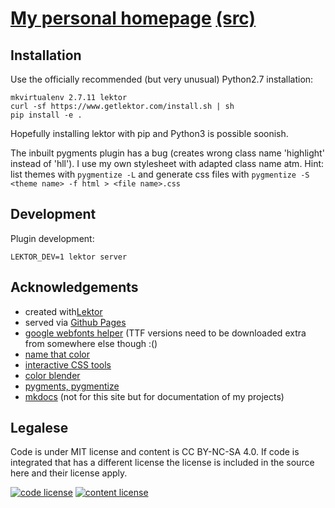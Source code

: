 # [My personal homepage](http://oliver.bestwalter.de) [(src)](https://github.com/obestwalter/obestwalter.github.io)

## Installation

Use the officially recommended (but very unusual) Python2.7 installation:

    mkvirtualenv 2.7.11 lektor
    curl -sf https://www.getlektor.com/install.sh | sh
    pip install -e .

Hopefully installing lektor with pip and Python3 is possible soonish.

The inbuilt pygments plugin has a bug (creates wrong class name 'highlight' instead of 'hll'). I use my own stylesheet with adapted class name atm. Hint: list themes with `pygmentize -L` and generate css files with `pygmentize -S <theme name> -f html > <file name>.css`

## Development

Plugin development:

    LEKTOR_DEV=1 lektor server

## Acknowledgements

* created with[Lektor](https://getlektor.com)
* served via [Github Pages](https://pages.github.com/)
* [google webfonts helper](https://google-webfonts-helper.herokuapp.com/fonts) (TTF versions need to be downloaded extra from somewhere else though :()
* [name that color](http://chir.ag/projects/name-that-color)
* [interactive CSS tools](http://www.cssmatic.com)
* [color blender](http://meyerweb.com/eric/tools/color-blend)
* [pygments, pygmentize](http://pygments.org/)
* [mkdocs](http://www.mkdocs.org) (not for this site but for documentation of my projects)

## Legalese

Code is under MIT license and content is CC BY-NC-SA 4.0. If code is integrated that has a different license the license is included in the source here and their license apply.

[![code license](https://upload.wikimedia.org/wikipedia/commons/thumb/0/0b/License_icon-mit-2.svg/32px-License_icon-mit-2.svg.png)](http://opensource.org/licenses/mit-license.php)
[![content license](https://i.creativecommons.org/l/by-nc-sa/4.0/88x31.png)](http://creativecommons.org/licenses/by-nc-sa/4.0/)
